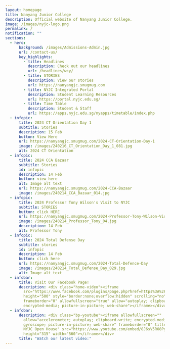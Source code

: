 ```yaml
---
layout: homepage
title: Nanyang Junior College
description: Official website of Nanyang Junior College.
image: /images/nyjc-logo.png
permalink: /
notification: ""
sections:
  - hero:
      background: /images/Admissions-Admin.jpg
      url: /contact-us/
      key_highlights:
        - title: Headlines
          description: Check out our headlines
          url: /headlines/wcy/
        - title: STORIES
          description: View our stories
          url: https://nanyangjc.smugmug.com
        - title: NYJC Integrated Portal
          description: Student Learning Resources
          url: https://portal.nyjc.edu.sg/
        - title: Time Table
          description: Student & Staff
          url: https://apps.nyjc.edu.sg/nyapps/timetable/index.php
  - infopic:
      title: 2024 CT Orientation Day 1
      subtitle: Stories
      description: 15 Feb
      button: View Here
      url: https://nanyangjc.smugmug.com/2024-CT-Orientation-Day-1
      image: /images/240216_CT_Orientation_Day_1_081.jpg
      alt: 2024 CT Orientation
  - infopic:
      title: 2024 CCA Bazaar
      subtitle: Stories
      id: infopic
      description: 14 Feb
      button: view here
      alt: Image alt text
      url: https://nanyangjc.smugmug.com/2024-CCA-Bazaar
      image: /images/240214_CCA_Bazaar_014.jpg
  - infopic:
      title: 2024 Professor Tony Wilson's Visit to NYJC
      subtitle: STORIES
      button: click HERE
      url: https://nanyangjc.smugmug.com/2024-Professor-Tony-Wilson-Visit-to-NYJC
      image: /images/240214_Professor_Tony_04.jpg
      description: 14 Feb
      alt: Professor Tony
  - infopic:
      title: 2024 Total Defense Day
      subtitle: stories
      id: infopic
      description: 14 Feb
      button: click here
      url: https://nanyangjc.smugmug.com/2024-Total-Defence-Day
      image: /images/240214_Total_Defense_Day_029.jpg
      alt: Image alt text
  - infobar:
      title: Visit Our Facebook Page!
      description: <div class="home-video"><iframe
        src="https://www.facebook.com/plugins/page.php?href=https%3A%2F%2Fwww.facebook.com%2FNanyangjc%2F&tabs=timeline&width=340&height=500&small_header=false&adapt_container_width=true&hide_cover=false&show_facepile=true&appId"
        height="500" style="border:none;overflow:hidden" scrolling="no"
        frameborder="0" allowfullscreen="true" allow="autoplay; clipboard-write;
        encrypted-media; picture-in-picture; web-share"></iframe></div>
  - infobar:
      description: <div class="bp-youtube"><iframe allowfullscreen=""
        allow="accelerometer; autoplay; clipboard-write; encrypted-media;
        gyroscope; picture-in-picture; web-share" frameborder="0" title="2024
        NYJC Open House" src="https://www.youtube.com/embed/8J6sV5RO8Pg"
        height="315" width="560"></iframe></div>
      title: "Watch our latest video:"
---
```

